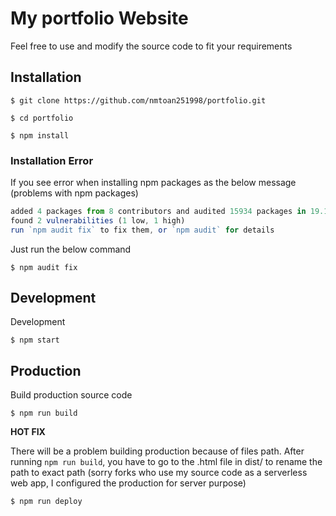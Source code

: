 # My portfolio Website

Feel free to use and modify the source code to fit your requirements
## Installation
```
$ git clone https://github.com/nmtoan251998/portfolio.git

$ cd portfolio

$ npm install
```

### Installation Error
If you see error when installing npm packages as the below message (problems with npm packages)
``` javascript
added 4 packages from 8 contributors and audited 15934 packages in 19.166s
found 2 vulnerabilities (1 low, 1 high)
run `npm audit fix` to fix them, or `npm audit` for details
```

Just run the below command
```
$ npm audit fix
```

## Development
Development
```
$ npm start
```
## Production
Build production source code
```
$ npm run build
```

**HOT FIX**

There will be a problem building production because of files path. After running `npm run build`, you have to go to the .html file in dist/ to rename the path to exact path (sorry forks who use my source code as a serverless web app, I configured the production for server purpose)

```
$ npm run deploy
```

